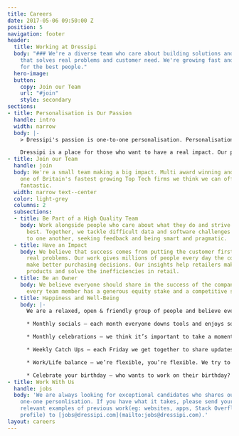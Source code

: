 ```yaml
---
title: Careers
date: 2017-05-06 09:50:00 Z
position: 5
navigation: footer
header:
  title: Working at Dressipi
  body: "### We're a diverse team who care about building solutions and experiences
    that solves real problems and customer need. We're growing fast and always looking
    for the best people."
  hero-image: 
  button:
    copy: Join our Team
    url: "#join"
    style: secondary
sections:
- title: Personalisation is Our Passion
  handle: intro
  width: narrow
  body: |-
    > Dressipi's passion is one-to-one personalisation. Personalisation at the individual level underpins superior recommendations, is the foundation of a truly helpful shopping experience for customers and creates insight to improve products and solve the inefficiencies of the retail industry.

    Dressipi is a place for those who want to have a real impact. Our people are the driving force behind our success to date and we believe they will shape the future of retail over the coming decade.
- title: Join our Team
  handle: join
  body: We're a small team making a big impact. Multi award winning and recently named
    one of Britain's fastest growing Top Tech firms we think we can offer you something
    fantastic.
  width: narrow text--center
  color: light-grey
  columns: 2
  subsections:
  - title: Be Part of a High Quality Team
    body: Work alongside people who care about what they do and strive to do their
      best. Together, we tackle difficult data and software challenges by listening
      to one another, seeking feedback and being smart and pragmatic.
  - title: Have an Impact
    body: We believe that success comes from putting the customer first and solving
      real problems. Our work gives millions of people every day the confidence to
      make better purchasing decisions. Our insights help retailers make better quality
      products and solve the inefficiencies in retail.
  - title: Be an Owner
    body: We believe everyone should share in the success of the company. That's why
      every team member has a generous equity stake and a competitive salary.
  - title: Happiness and Well-Being
    body: |-
      We are a relaxed, open & friendly group of people and believe everyone can achieve their personal and professional goals in life.

      * Monthly socials – each month everyone downs tools and enjoys some non work time together

      * Monthly celebrations – we think it’s important to take a moment to recognise and celebrate our progress and achievements

      * Weekly Catch Ups – each Friday we get together to share updates and news

      * Work/Life balance – we’re flexible, you’re flexible. We try to support you whenever we can including working from home and the hours you work

      * Celebrate your birthday – who wants to work on their birthday? No-one, so we don’t.
- title: Work With Us
  handle: jobs
  body: 'We are always looking for exceptional candidates who shares our passion for
    one-one personlisation. If you have what it takes, please send your CV and any
    relevant examples of previous work(eg: websites, apps, Stack Overflow or GitHub
    profile) to [jobs@dressipi.com](mailto:jobs@dressipi.com).'
layout: careers
---
```


